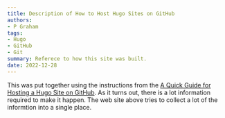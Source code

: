 ```yaml
---
title: Description of How to Host Hugo Sites on GitHub
authors:
- P Graham
tags:
- Hugo
- GitHub
- Git
summary: Referece to how this site was built.
date: 2022-12-28
---
```


This was put together using the instructions from the [A Quick Guide
for Hosting a Hugo Site on
GitHub](https://www.graham.org/blog/technology/hosting-hugo-on-github/).
As it turns out, there is a lot information required to make it
happen.  The web site above tries to collect a lot of the informtion
into a single place.
